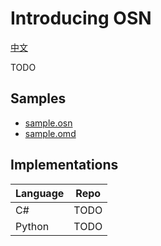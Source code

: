 # Introducing OSN

[中文](./README_zh.md) 

TODO

## Samples

- [sample.osn](./sample.osn)
- [sample.omd](./sample.omd)

## Implementations

| Language | Repo |
| -------- | ---- |
| C#       | TODO |
| Python   | TODO |
